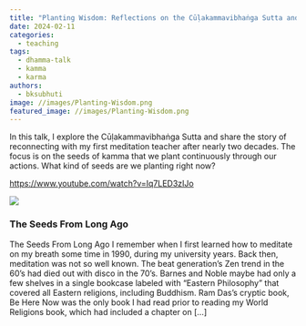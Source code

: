 ```yaml
---
title: "Planting Wisdom: Reflections on the Cūḷakammavibhaṅga Sutta and a Meditation Journey"
date: 2024-02-11
categories: 
  - teaching
tags: 
  - dhamma-talk
  - kamma
  - karma
authors: 
  - bksubhuti
image: //images/Planting-Wisdom.png
featured_image: //images/Planting-Wisdom.png
---
```


In this talk, I explore the Cūḷakammavibhaṅga Sutta and share the story of reconnecting with my first meditation teacher after nearly two decades. The focus is on the seeds of kamma that we plant continuously through our actions. What kind of seeds are we planting right now?

https://www.youtube.com/watch?v=Iq7LED3zIJo

![](/images/seedslongago.jpg)

### The Seeds From Long Ago

The Seeds From Long Ago I remember when I first learned how to meditate on my breath some time in 1990, during my university years. Back then, meditation was not so well known. The beat generation’s Zen trend in the 60’s had died out with disco in the 70’s. Barnes and Noble maybe had only a few shelves in a single bookcase labeled with “Eastern Philosophy” that covered all Eastern religions, including Buddhism. Ram Das’s cryptic book, Be Here Now was the only book I had read prior to reading my World Religions book, which had included a chapter on \[…\]